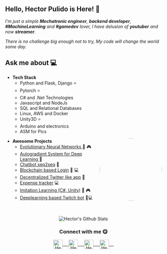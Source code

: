 

## Hello, Hector Pulido is Here! 👋
<em> I'm just a simple **Mechatronic engineer**, **backend developer**, **#MachineLearning** and **#gamedev** lover, I have delusion of **youtuber** and now **streamer**.</em>

<em> There is no challenge big enough not to try, My code will change the world some day. </em>
 
## Ask me about :computer: 
- **Tech Stack**
	- Python and Flask, Django ⭐
	- Pytorch ⭐
	- C# and .Net Technologies
	- Javascript and NodeJs
	- SQL and Relational Databases
	- Linux, AWS and Docker
	- Unity3D ⭐
	- Arduino and electronics
	- ASM for Pics
	
<img align="right" style="border-radius:50%" height="auto" width="200" src="https://pbs.twimg.com/profile_images/1284492635927871488/0ez0A7DH_400x400.jpg"/>

- **Awesome Projects**
	- [Evolutionary Neural Networks ](https://github.com/HectorPulido/Evolutionary-Neural-Networks-on-unity-for-bots) 🤖 🎮
	- [Autogradient System for Deep Learning ](https://github.com/HectorPulido/Machine-learning-Framework-Csharp) 🤖
	- [Chatbot seq2seq](https://github.com/HectorPulido/Chatbot-seq2seq-C-) 🤖
	- [Blockchain based Login](https://github.com/HectorPulido/Amazon-QLDB-Login-Example) 🔑 💻
	- [Decentralized Twitter like app](https://github.com/HectorPulido/Decentralized-Twitter-with-blockchain-as-base) 🔑 
	- [Expense tracker](https://github.com/HectorPulido/Expenses-tracker) 💻
	- [Imitation Learning (C#, Unity)](https://github.com/HectorPulido/Imitation-learning-in-unity) 🤖 🎮
	- [Deeplearning based Twitch bot](https://github.com/HectorPulido/Deeplearning-based-Twitch-bot) 🤖💻
<br>
<p align="center">
<img align="center" src="https://github-readme-stats.vercel.app/api?username=HectorPulido&&show_icons=true&theme=radical" alt="Hector's Github Stats">
</p>  

<div align="center">
  <h3 align="center">Connect with me 😋</h3> 
</div>
<p align="center">
 <a href="https://www.linkedin.com/in/hector-pulido-17547369/" target="blank">
  <img align="center" alt="Hector's LinkedIn" width="30px" src="https://www.vectorlogo.zone/logos/linkedin/linkedin-icon.svg" /> &nbsp; &nbsp;
 </a>
 <a href="https://twitter.com/Hector_Pulido_" target="blank">
  <img align="center" alt="Hector's Twitter" width="30px" src="https://www.vectorlogo.zone/logos/twitter/twitter-official.svg" /> &nbsp; &nbsp;
 </a>
 <a href="https://www.twitch.tv/hector_pulido_" target="blank">
  <img align="center" alt="Hector's Twitch" width="30px" src="https://www.vectorlogo.zone/logos/twitch/twitch-icon.svg" /> &nbsp; &nbsp;
 </a>
  <a href="https://www.youtube.com/channel/UCS_iMeH0P0nsIDPvBaJckOw" target="blank">
  <img align="center" alt="Hector's Youtube" width="30px" src="https://www.vectorlogo.zone/logos/youtube/youtube-icon.svg" /> &nbsp; &nbsp;
 </a>
</p>
<br/>
<p>
